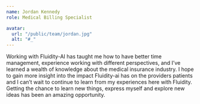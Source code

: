```yaml
---
name: Jordan Kennedy
role: Medical Billing Specialist

avatar:
  url: "/public/team/jordan.jpg"
  alt: "#_"
---
```


Working with Fluidity-AI has taught me how to have better time management, experience working with different perspectives, and I’ve learned a wealth of knowledge about the medical insurance industry. I hope to gain more insight into the impact Fluidity-ai has on the providers patients and I can’t wait to continue to learn from my experiences here with Fluidity. Getting the chance to learn new things, express myself and explore new ideas has been an amazing opportunity.
